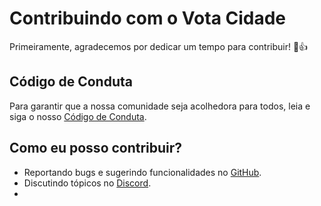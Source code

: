 # Contribuindo com o Vota Cidade

Primeiramente, agradecemos por dedicar um tempo para contribuir! :tada::+1:

## Código de Conduta

Para garantir que a nossa comunidade seja acolhedora para todos, leia e siga o nosso [Código de Conduta](CODE_OF_CONDUCT.md).

## Como eu posso contribuir?

* Reportando bugs e sugerindo funcionalidades no [GitHub](https://github.com/Minhacps/votacidade/issues).
* Discutindo tópicos no [Discord](https://discord.gg/HGrEDmz).
* 